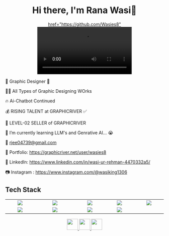 <body>
  <div align="center">
    <h1> Hi there, I'm Rana Wasi👋<a href="https://github.com/Wasies8"></h1>
  </div>
<p align="center">
	href="https://github.com/Wasies8"<video src="https://drive.google.com/file/d/1MX6w0Bc-rkzOne611Q6X4e6bgEzYgmFX/view?usp=sharing"></a>
	


🤵 Graphic Designer 🤖
	
👨‍💻 All Types of Graphic Designing WOrks

🔥 Ai-Chatbot Continued 
	
💰 RISING TALENT at GRAPHICRIVER ✅

💸 LEVEL-02 SELLER of GRAPHICRIVER

📓 I’m currently learning LLM's and Genrative AI... 😭

📧 rjee04739@gmail.com

🎨 Portfolio: https://graphicriver.net/user/wasies8

💼 LinkedIn: https://www.linkedin.com/in/wasi-ur-rehman-4470332a5/

📷 Instagram : https://www.instagram.com/@wasiking1306
 
<h2>Tech Stack</h2>

<table width="100">
<tr>
    <td align='center' width="200">
        <img src="https://cdn.pixabay.com/photo/2021/02/03/12/35/photoshop-5977809_960_720.png">
    </td>

  <td align='center' width="300">
        <img src="https://1000logos.net/wp-content/uploads/2020/06/Illustrator-Logo.png">
    </td>
 <td align='center' width="200">
        <img src="https://seeklogo.com/images/C/coreldraw-logo-86A2145BF8-seeklogo.com.png">
    </td>
 <td align='center' width="200">
        <img src="https://upload.wikimedia.org/wikipedia/commons/thumb/8/8d/Microsoft_Word_2013-2019_logo.svg/2170px-Microsoft_Word_2013-2019_logo.svg.png"">
    </td>
 <td align='center' width="200">
        <img src="https://upload.wikimedia.org/wikipedia/commons/thumb/7/73/Microsoft_Excel_2013-2019_logo.svg/2170px-Microsoft_Excel_2013-2019_logo.svg.png">
    </td>
 
</tr>
 
<tr>
    <td align='center'>
        <img src="https://upload.wikimedia.org/wikipedia/commons/thumb/3/38/HTML5_Badge.svg/2048px-HTML5_Badge.svg.png"">
    </td>
    <td align='center'>
        <img src="https://assets.market-storefront.envato-static.com/storefront/assets/og-images/graphicriver-3a7a4fb0c989f07658faec8a10d5aa5200f5742f371c38cbeb7f17b04a58bfff.png"">
    </td>
 <td align='center'>
        <img src="https://1000logos.net/wp-content/uploads/2020/11/Behance-Logo-2020.jpg">
    </td>
     <td align='center'>
        <img src="https://pbs.twimg.com/profile_images/1453339438029869059/Mpk9QXje_400x400.jpg">
    </td>
</tr>
 

    
</table>
</p>
<p align="center">
<a href="https://www.linkedin.com/in/wasi-ur-rehman-4470332a5/"><img width="35px" src="https://cdn1.iconfinder.com/data/icons/logotypes/32/circle-linkedin-512.png"> 
<a href="mailto:rjee04739@gmail.com"><img width="35px" src="https://static.vecteezy.com/system/resources/previews/016/716/465/original/gmail-icon-free-png.png">
<a href="https://www.instagram.com/@wasiking1306"><img width="35px" src="https://png.pngtree.com/png-clipart/20230401/original/pngtree-three-dimensional-instagram-icon-png-image_9015419.png">
 </p>
 
<br>

